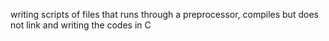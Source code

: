 writing scripts of files that runs through a preprocessor, compiles but does not link and writing the codes in C
